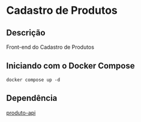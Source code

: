 # Cadastro de Produtos

## Descrição
Front-end do Cadastro de Produtos

## Iniciando com o Docker Compose
`docker compose up -d`

## Dependência
[produto-api](https://github.com/projetofullstack-ecommerce/produto-api)
